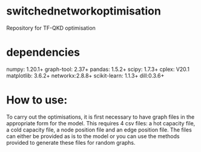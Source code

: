 # switchednetworkoptimisation
Repository for TF-QKD optimisation


# dependencies
numpy: 1.20.1+
graph-tool: 2.37+
pandas: 1.5.2+
scipy: 1.7.3+
cplex: V20.1
matplotlib: 3.6.2+
networkx:2.8.8+
scikit-learn: 1.1.3+
dill:0.3.6+


# How to use:

To carry out the optimisations, it is first necessary to have graph files in the appropriate form for the model. This requires 4 csv files: a hot capacity file, a cold capacity file, a node position file and an edge position file. The files can either be provided as is to the model or you can use the methods provided to generate these files for random graphs.
